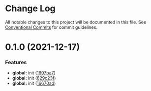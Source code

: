 # Change Log

All notable changes to this project will be documented in this file.
See [Conventional Commits](https://conventionalcommits.org) for commit guidelines.

# 0.1.0 (2021-12-17)


### Features

* **global:** init ([1697ba7](https://github.com/zhouzuchuan/dseven-vue/commit/1697ba73a9e5bee2ea330274a518ba4cb108c974))
* **global:** init ([829c23f](https://github.com/zhouzuchuan/dseven-vue/commit/829c23f02231f98db91452f2b11950d9724b8b2d))
* **global:** init ([16670ad](https://github.com/zhouzuchuan/dseven-vue/commit/16670ad01be4e56cce7b4bfc4b5576292575e4bd))
